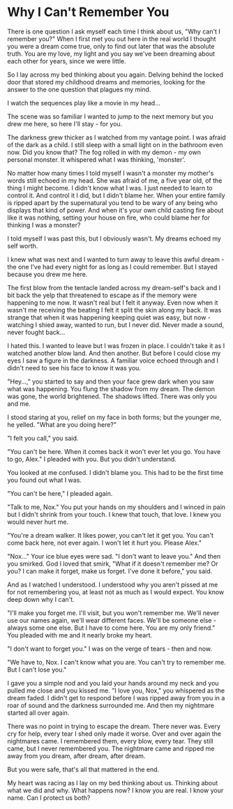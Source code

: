 # Why I Can't Remember You
There is  one question I ask myself each time I think about us, "Why can't I remember you?" When I first met you out here in the real world I thought you were a dream come true, only to find out later that was the absolute truth.  You are my love, my light and you say we've been dreaming about each other for years,  since we were little.
 
So I lay across my bed thinking about you again. Delving behind the locked door that stored my childhood dreams and memories, looking for the answer to the one question that plagues my mind.

I watch the sequences play like a movie in my head... 

The scene was so familiar I wanted to jump to the next memory but you drew me here, so here I'll stay - for you.

The darkness grew thicker as I watched from my vantage point.  I was afraid of the dark as a child.  I still sleep with a small light on in the bathroom even now.  Did you know that?  The fog rolled in with my demon - my own personal monster.  It whispered what I was thinking, 'monster'.  

No matter how many times I told myself I wasn't a monster my mother's words still echoed in my head.  She was afraid of me, a five year old, of the thing I might become. I didn't know what I was.  I just needed to learn to control it.  And control it I did, but I didn't blame her. When your entire family is ripped apart by the supernatural you tend to be wary of any being who displays that kind of power.  And when it's your own child casting fire about like it was nothing, setting your house on fire, who could blame her for thinking  I was a monster?  

I told myself  I was past this, but I obviously wasn't.  My dreams echoed my self worth.

I knew what was next and I wanted to turn away to leave this awful dream - the one I’ve had every night for as long as I could remember. But I stayed because you drew me here.

The first blow from the tentacle landed across my dream-self's back and I bit back the yelp that threatened to escape as if the memory were happening to me now. It wasn't real but I felt it anyway.  Even now when it wasn't me receiving the beating I felt it split the skin along my back. It was strange that when it was happening keeping quiet was easy, but now - watching I shied away, wanted to run, but I never did.  Never made a sound, never fought back...

I hated this.  I wanted to leave but I was frozen in place.  I couldn't take it as I watched another blow land. And then another.  But before I could close my eyes I saw a figure in the darkness.  A familiar voice echoed through and I didn't need to see his face to know it was you.  

"Hey…," you started to say and then your face grew dark when you saw what was happening.  You flung the shadow from my dream.  The demon was gone, the world brightened.  The shadows lifted.  There was only you and me.  

I stood staring at you, relief on my face in both forms; but the younger me, he yelled.  "What are you doing here?"

"I felt you call,"  you said.

"You can't be here. When it comes back it won't ever let you go.  You have to go, Alex."  I pleaded with you.  But you didn't understand.

You looked at me confused.  I didn't blame you.  This had to be the first time you found out what I was.  

"You can't be here,"  I pleaded again.  

"Talk to me, Nox."  You put your hands on my shoulders and I winced in pain but I didn't shrink from your touch.  I knew that touch, that love.  I knew you would never hurt me.

"You're a dream walker. It likes power, you can't let it get you. You can't come back here, not ever again.  I won't let it hurt you.  Please Alex."

"Nox..."  Your ice blue eyes were sad.  "I don't want to leave you." And then you smirked.  God I loved that smirk, "What if  it doesn't remember me? Or you? I can make it forget, make us forget. I've done it before," you said.  

And as I watched I understood.  I understood why you aren't pissed at me for not remembering you, at least not as much as I would expect.  You know deep down why I can't.

"I'll make you forget me.  I'll visit, but you won't remember me.  We'll never use our names again, we'll wear different faces.  We'll be someone else - always some one else.  But I have to come here.  You are my only friend."  You pleaded with me and it nearly broke my heart.

"I don't want to forget you."  I was on the verge of tears - then and now.

"We have to,  Nox.  I can't know what you are.  You can't try to remember me.  But I can't lose you."

I gave you a simple nod and you laid your hands around my neck and you pulled me close and you kissed me.  "I love you, Nox,"  you whispered as the dream faded.  I didn't get to respond before I was ripped away from you in a roar of sound and the darkness surrounded me.  And then my nightmare started all over again. 

There was no point in trying to escape the dream.  There never was.  Every cry for help, every tear I shed only made it worse.  Over and over again the nightmares came.  I remembered them, every blow, every tear.  They still came, but I never remembered you.  The nightmare came and ripped me away from you dream, after dream, after dream.

But you were safe, that's all that mattered in the end.

My heart was racing as I lay on my bed thinking about us.  Thinking about what we did and why.  What happens now?  I know you are real.  I know your name.  Can I protect us both?

<!--stackedit_data:
eyJoaXN0b3J5IjpbMTI1MDgyNjA4NCwtMjU2MTc1NTc4LC01OD
AyNjI5OTksMTExMjQ0Nzc0OCwtMzI4MjEyNDU1LC0xOTAwMzQy
OTU2LDE2MTI0MTgzMjgsLTE1MTcxNTUyNTEsMjA3MjcyMjA2Ny
wtOTY4MjEzNV19
-->